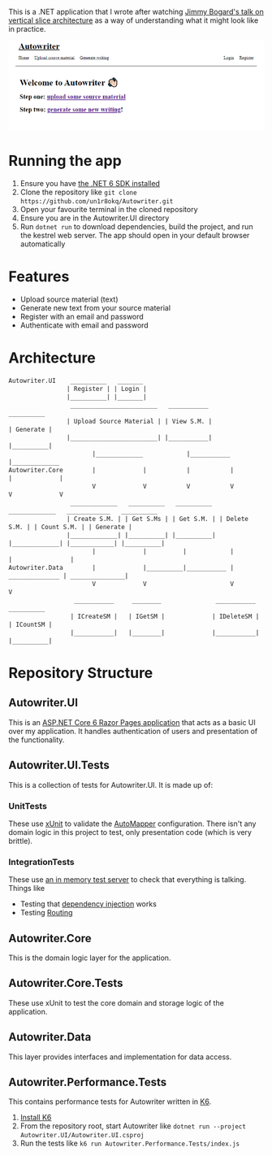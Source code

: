 This is a .NET application that I wrote after watching [Jimmy Bogard's talk on vertical slice architecture](https://www.youtube.com/watch?v=5kOzZz2vj2o) as a way of understanding what it might look like in practice.

![A screenshot of the Autowriter home screen](./app-screenshot.png)

# Running the app
1. Ensure you have [the .NET 6 SDK installed](https://dotnet.microsoft.com/en-us/download/dotnet/6.0)
2. Clone the repository like `git clone https://github.com/un1r8okq/Autowriter.git`
3. Open your favourite terminal in the cloned repository
4. Ensure you are in the Autowriter.UI directory
5. Run `dotnet run` to download dependencies, build the project, and run the kestrel web server. The app should open in your default browser automatically

# Features
* Upload source material (text)
* Generate new text from your source material
* Register with an email and password
* Authenticate with email and password

# Architecture

```
Autowriter.UI    __________   _______  
                | Register | | Login | 
                |__________| |_______|
                 ________________________   ___________                    __________
                | Upload Source Material | | View S.M. |                  | Generate |
                |________________________| |___________|                  |__________|
                       |_____________            |___________                   |_____________
Autowriter.Core        |             |           |           |                  |             |
                       V             V           V           V                  V             V
                 _____________   __________   __________   _____________   ____________   __________  
                | Create S.M. | | Get S.Ms | | Get S.M. | | Delete S.M. | | Count S.M. | | Generate |
                |_____________| |__________| |__________| |_____________| |____________| |__________|
                       |             |          |            |                |                |
Autowriter.Data        |             |__________|___________ | ______________ | _______________|
                       V             V                       V                V
                  ___________     ________               ___________      __________
                 | ICreateSM |   | IGetSM |             | IDeleteSM |    | ICountSM |
                 |___________|   |________|             |___________|    |__________|

```

# Repository Structure

## Autowriter.UI
This is an [ASP.NET Core 6 Razor Pages application](https://docs.microsoft.com/en-us/aspnet/core/razor-pages/?view=aspnetcore-6.0&tabs=visual-studio) that acts as a basic UI over my application. It handles authentication of users and presentation of the functionality.

## Autowriter.UI.Tests
This is a collection of tests for Autowriter.UI. It is made up of:

### UnitTests
These use [xUnit](https://xunit.net/) to validate the [AutoMapper](https://automapper.org/) configuration. There isn't any domain logic in this project to test, only presentation code (which is very brittle).

### IntegrationTests
These use [an in memory test server](https://docs.microsoft.com/en-us/aspnet/core/test/integration-tests?view=aspnetcore-6.0) to check that everything is talking. Things like
* Testing that [dependency injection](https://docs.microsoft.com/en-us/aspnet/core/fundamentals/dependency-injection?view=aspnetcore-6.0) works
* Testing [Routing](https://docs.microsoft.com/en-us/aspnet/core/fundamentals/routing?view=aspnetcore-6.0)

## Autowriter.Core
This is the domain logic layer for the application.

## Autowriter.Core.Tests
These use xUnit to test the core domain and storage logic of the application.

## Autowriter.Data
This layer provides interfaces and implementation for data access.

## Autowriter.Performance.Tests
This contains performance tests for Autowriter written in [K6](https://k6.io/).

1. [Install K6](https://k6.io/docs/getting-started/installation)
2. From the repository root, start Autowriter like `dotnet run --project Autowriter.UI/Autowriter.UI.csproj`
3. Run the tests like `k6 run Autowriter.Performance.Tests/index.js`
